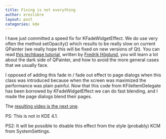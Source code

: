 ```yaml
---
title: Fixing is not everything
author: ereslibre
layout: post
categories: kde
---
```

I have just committed a speed fix for KFadeWidgetEffect. We do use very often the method setOpacity() which results to be really slow on current QPainter (we really hope this will be fixed on new versions of Qt). You can read [this techbase tutorial][1], written by [Fredrik Höglund][2], you will learn a lot about the dark side of QPainter, and how to avoid the more general cases that we usually face.

 [1]: http://techbase.kde.org/Development/Tutorials/Graphics/Performance
 [2]: http://fredrikh.blogspot.com/

I opposed of adding this fade in / fade out effect to page dialogs when this class was introduced because when the screen was maximized the performance was plain painful. Now that this code from KFileItemDelegate has been borrowed by KFadeWidgetEffect we can do fast blending, and I made the page dialogs blend their pages.

The [resulting video is the next one][3].

 [3]: http://media.ereslibre.es/2008/08/paged-blending.ogg

PS: This is not in KDE 4.1.

PS2: It will be possible to disable this effect from the style (probably) KCM from SystemSettings.
